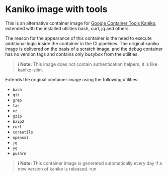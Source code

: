# Kaniko image with tools

This is an alternative container image for
[Google Container Tools Kaniko](https://github.com/GoogleContainerTools/kaniko),
extended with the installed utilities bash, curl, jq and others.

The reason for the appearance of this container is the need to execute
additional logic inside the container in the CI pipelines. The original
kaniko image is delivered on the basis of a scratch image, and the debug
container has no version tags and contains only busybox from the utilities.

> **ℹ️ Note:**
> This image does not contain authentication helpers, it is like kaniko-slim.

Extends the original container image using the following utilities:

* `bash`
* `git`
* `grep`
* `tar`
* `xz`
* `gzip`
* `bzip2`
* `curl`
* `coreutils`
* `openssl`
* `jq`
* `yq`
* `pushrm`

> **ℹ️ Note:**
> This container image is generated automatically every day if a new version of kaniko is released.
> run
